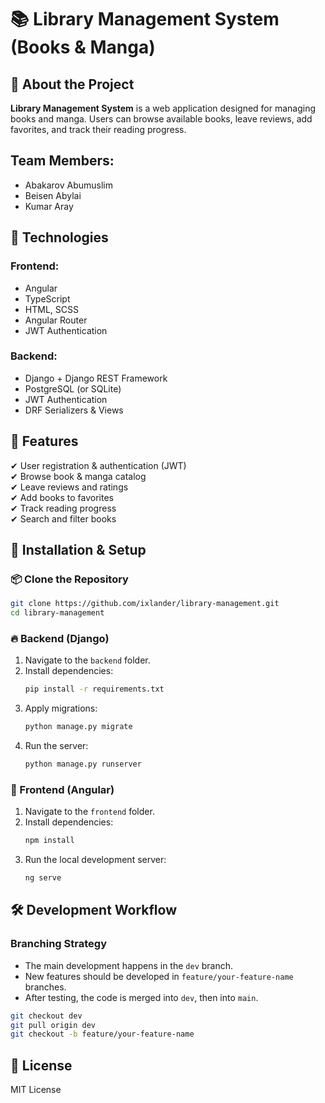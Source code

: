 # 📚 Library Management System (Books & Manga)

## 📖 About the Project
**Library Management System** is a web application designed for managing books and manga. Users can browse available books, leave reviews, add favorites, and track their reading progress.

## Team Members:
- Abakarov Abumuslim
- Beisen Abylai
- Kumar Aray

## 🔧 Technologies

### Frontend:
- Angular
- TypeScript
- HTML, SCSS
- Angular Router
- JWT Authentication

### Backend:
- Django + Django REST Framework
- PostgreSQL (or SQLite)
- JWT Authentication
- DRF Serializers & Views

## 🚀 Features
✔ User registration & authentication (JWT)  
✔ Browse book & manga catalog  
✔ Leave reviews and ratings  
✔ Add books to favorites  
✔ Track reading progress  
✔ Search and filter books  

## 🔧 Installation & Setup

### 📦 Clone the Repository
```bash
git clone https://github.com/ixlander/library-management.git
cd library-management
```

### 🔥 Backend (Django)
1. Navigate to the `backend` folder.
2. Install dependencies:
   ```bash
   pip install -r requirements.txt
   ```
3. Apply migrations:
   ```bash
   python manage.py migrate
   ```
4. Run the server:
   ```bash
   python manage.py runserver
   ```

### 🎨 Frontend (Angular)
1. Navigate to the `frontend` folder.
2. Install dependencies:
   ```bash
   npm install
   ```
3. Run the local development server:
   ```bash
   ng serve
   ```

## 🛠 Development Workflow

### Branching Strategy
- The main development happens in the `dev` branch.
- New features should be developed in `feature/your-feature-name` branches.
- After testing, the code is merged into `dev`, then into `main`.

```bash
git checkout dev
git pull origin dev
git checkout -b feature/your-feature-name
```

## 📜 License
MIT License
